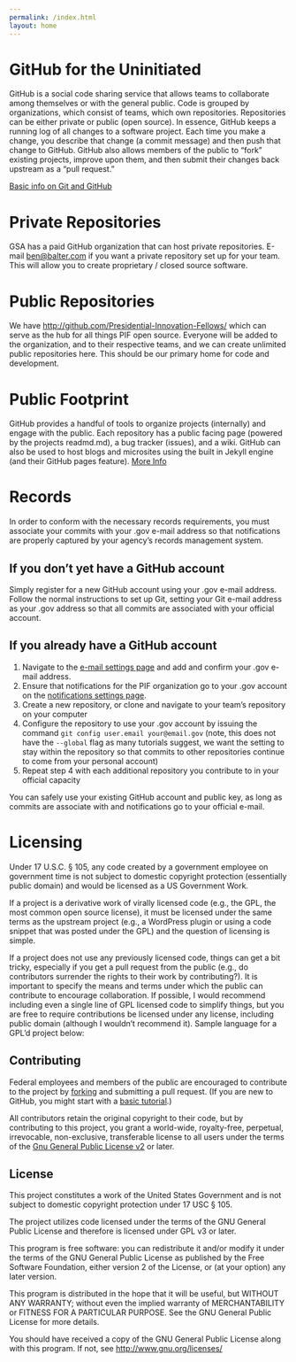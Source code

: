 ```yaml
---
permalink: /index.html
layout: home
---
```


GitHub for the Uninitiated
==========================
GitHub is a social code sharing service that allows teams to collaborate among themselves or with the general public. Code is grouped by organizations, which consist of teams, which own repositories. Repositories can be either private or public (open source). In essence, GitHub keeps a running log of all changes to a software project. Each time you make a change, you describe that change (a commit message) and then push that change to GitHub. GitHub also allows members of the public to “fork” existing projects, improve upon them, and then submit their changes back upstream as a “pull request.”

[Basic info on Git and GitHub](https://help.github.com/)

Private Repositories
====================

GSA has a paid GitHub organization that can host private repositories. E-mail ben@balter.com if you want a private repository set up for your team. This will allow you to create proprietary / closed source software.

Public Repositories
===================

We have http://github.com/Presidential-Innovation-Fellows/ which can serve as the hub for all things PIF open source. Everyone will be added to the organization, and to their respective teams, and we can create unlimited public repositories here. This should be our primary home for code and development.

Public Footprint
===============

GitHub provides a handful of tools to organize projects (internally) and engage with the public. Each repository has a public facing page (powered by the projects readmd.md), a bug tracker (issues), and a wiki. GitHub can also be used to host blogs and microsites using the built in Jekyll engine (and their GitHub pages feature). [More Info](http://pages.github.com/)

Records
=======

In order to conform with the necessary records requirements, you must associate your commits with your .gov e-mail address so that notifications are properly captured by your agency’s records management system.

If you don’t yet have a GitHub account
--------------------------------------

Simply register for a new GitHub account using your .gov e-mail address. Follow the normal instructions to set up Git, setting your Git e-mail address as your .gov address so that all commits are associated with your official account.

If you already have a GitHub account
------------------------------------

1. Navigate to the [e-mail settings page](https://github.com/settings/emails) and add and confirm your .gov e-mail address.
2. Ensure that notifications for the PIF organization go to your .gov account on the [notifications settings page](https://github.com/settings/notifications).
3. Create a new repository, or clone and navigate to your team’s repository on your computer
4. Configure the repository to use your .gov account by issuing the command `git config user.email your@email.gov` (note, this does not have the `--global` flag as many tutorials suggest, we want the setting to stay within the repository so that commits to other repositories continue to come from your personal account)
5. Repeat step 4 with each additional repository you contribute to in your official capacity

You can safely use your existing GitHub account and public key, as long as commits are associate with and notifications go to your official e-mail.

Licensing
=========

Under 17 U.S.C. § 105, any code created by a government employee on government time is not subject to domestic copyright protection (essentially public domain) and would be licensed as a US Government Work. 

If a project is a derivative work of virally licensed code (e.g., the GPL, the most common open source license), it must be licensed under the same terms as the upstream project (e.g., a WordPress plugin or using a code snippet that was posted under the GPL) and the question of licensing is simple.

If a project does not use any previously licensed code, things can get a bit tricky, especially if you get a pull request from the public (e.g., do contributors surrender the rights to their work by contributing?). It is important to specify the means and terms under which the public can contribute to encourage collaboration. If possible, I would recommend including even a single line of GPL licensed code to simplify things, but you are free to require contributions be licensed under any license, including public domain (although I wouldn’t recommend it). Sample language for a GPL’d project below:

Contributing
------------

Federal employees and members of the public are encouraged to contribute to the project by [forking](https://help.github.com/articles/fork-a-repo) and submitting a pull request. (If you are new to GitHub, you might start with a [basic tutorial](https://help.github.com/articles/set-up-git).) 

All contributors retain the original copyright to their code, but by contributing to this project, you grant a world-wide, royalty-free, perpetual, irrevocable, non-exclusive, transferable license to all users under the terms of the [Gnu General Public License v2](http://www.gnu.org/licenses/gpl-2.0.html) or later.

License
-------

This project constitutes a work of the United States Government and is not subject to domestic copyright protection under 17 USC § 105.

The project utilizes code licensed under the terms of the GNU General Public License and therefore is licensed under GPL v3 or later.

This program is free software: you can redistribute it and/or modify it under the terms of the GNU General Public License as published by the Free Software Foundation, either version 2 of the License, or (at your option) any later version.

This program is distributed in the hope that it will be useful, but WITHOUT ANY WARRANTY; without even the implied warranty of MERCHANTABILITY or FITNESS FOR A PARTICULAR PURPOSE. See the GNU General Public License for more details.

You should have received a copy of the GNU General Public License along with this program. If not, see http://www.gnu.org/licenses/ 